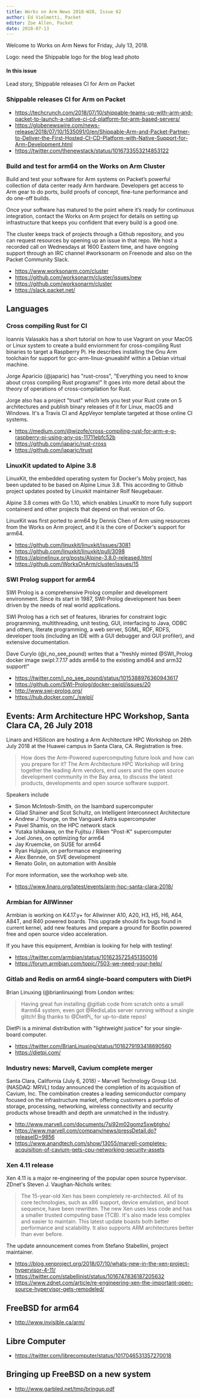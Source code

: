 ```yaml
---
title: Works on Arm News 2018-W28, Issue 62
author: Ed Vielmetti, Packet
editor: Zoe Allen, Packet
date: 2018-07-13
---
```


Welcome to Works on Arm News for Friday, July 13, 2018.

Logo: need the Shippable logo for the blog lead photo

#### In this issue

Lead story, Shippable releases CI for Arm on Packet

### Shippable releases CI for Arm on Packet

* https://techcrunch.com/2018/07/10/shippable-teams-up-with-arm-and-packet-to-launch-a-native-ci-cd-platform-for-arm-based-servers/
* https://globenewswire.com/news-release/2018/07/10/1535091/0/en/Shippable-Arm-and-Packet-Partner-to-Deliver-the-First-Hosted-CI-CD-Platform-with-Native-Support-for-Arm-Development.html
* https://twitter.com/thenewstack/status/1016733553214853122

### Build and test for arm64 on the Works on Arm Cluster

Build and test your software for Arm systems on Packet’s 
powerful collection of data center ready Arm hardware. 
Developers get access to Arm gear to do ports, build 
proofs of concept, fine-tune performance and do one-off builds.

Once your software has matured to the point where it’s ready 
for continuous integration, contact the Works on Arm project 
for details on setting up infrastructure that keeps you 
confident that every build is a good one.

The cluster keeps track of projects through a Github
repository, and you can request resources by opening
up an issue in that repo. We host a recorded call on
Wednesdays at 1600 Eastern time, and have ongoing support
through an IRC channel #worksonarm on Freenode and also
on the Packet Community Slack.

* https://www.worksonarm.com/cluster
* https://github.com/worksonarm/cluster/issues/new
* https://github.com/worksonarm/cluster
* https://slack.packet.net/

## Languages

### Cross compiling Rust for CI

Ioannis Valasakis has a short tutorial on how to
use Vagrant on your MacOS or Linux system to create
a build enviornment for cross-compiling Rust binaries
to target a Raspberry Pi. He describes installing the 
Gnu Arm toolchain for support for gcc-arm-linux-gnueabihf
within a Debian virtual machine. 

Jorge Aparicio (@japaric) has "rust-cross", 
"Everything you need to know about cross compiling Rust programs!"
It goes into more detail about the theory of operations
of cross-compilation for Rust.

Jorge also has a project "trust" which lets you
test your Rust crate on 5 architectures and publish 
binary releases of it for Linux, macOS and Windows.
It's a Travis CI and AppVeyor template targeted at
those online CI systems.

* https://medium.com/@wizofe/cross-compiling-rust-for-arm-e-g-raspberry-pi-using-any-os-11711ebfc52b
* https://github.com/japaric/rust-cross
* https://github.com/japaric/trust

### LinuxKit updated to Alpine 3.8

LinuxKit, the embedded operating system for Docker's Moby
project, has been updated to be based on Alpine Linux 3.8.
This according to Github project updates posted by Linuxkit
maintainer Rolf Neugebauer.

Alpine 3.8 comes with Go 1.10, which enables LinuxKit to
more fully support containerd and other projects that
depend on that version of Go.

LinuxKit was first ported to arm64 by Dennis Chen of
Arm using resources from the Works on Arm project, and
it is the core of Docker's support for arm64.

* https://github.com/linuxkit/linuxkit/issues/3081
* https://github.com/linuxkit/linuxkit/pull/3098
* https://alpinelinux.org/posts/Alpine-3.8.0-released.html
* https://github.com/WorksOnArm/cluster/issues/15

### SWI Prolog support for arm64

SWI Prolog is a comprehensive Prolog compiler and development environment.
Since its start in 1987, SWI-Prolog development has been driven by 
the needs of real world applications. 

SWI Prolog has a rich set of features, libraries for 
constraint logic programming, multithreading, unit testing, 
GUI, interfacing to Java, ODBC and others, literate programming, 
a web server, SGML, RDF, RDFS, developer tools (including an 
IDE with a GUI debugger and GUI profiler), and extensive documentation.

Dave Curylo (@i_no_see_pound) writes that a "freshly minted 
@SWI_Prolog docker image swipl:7.7.17 adds arm64 
to the existing amd64 and arm32 support!"

* https://twitter.com/i_no_see_pound/status/1015388976360943617
* https://github.com/SWI-Prolog/docker-swipl/issues/20
* http://www.swi-prolog.org/
* https://hub.docker.com/_/swipl/

## Events: Arm Architecture HPC Workshop, Santa Clara CA, 26 July 2018

Linaro and HiSilicon are hosting a
Arm Architecture HPC Workshop on 26th July 2018 at the 
Huawei campus in Santa Clara, CA. Registration is free.

> How does the Arm-Powered supercomputing future look and how can you prepare for it? The Arm Architecture HPC Workshop will bring together the leading Arm vendors, end users and the open source development community in the Bay area, to discuss the latest products, developments and open source software support. 

Speakers include

* Simon McIntosh-Smith, on the Isambard supercomputer
* Gilad Shainer and Scot Schultz, on Intelligent Interconnect Architecture
* Andrew J Younge, on the Vanguard Astra supercomputer
* Pavel Shamis, on the HPC network stack
* Yutaka Ishikawa, on the Fujitsu / Riken "Post-K" supercomputer
* Joel Jones, on optimizing for arm64
* Jay Kruemcke, on SUSE for arm64
* Ryan Hulguin, on performance engineering
* Alex Bennée, on SVE development
* Renato Golin, on automation with Ansible

For more information, see the workshop web site.

* https://www.linaro.org/latest/events/arm-hpc-santa-clara-2018/

### Armbian for AllWinner

Armbian is working on K4.17.y+ for Allwinner A10, A20, H3,
H5, H6, A64, A84T, and R40 powered boards. This upgrade should fix 
bugs found in current kernel, add new features and prepare a 
ground for Bootlin powered free and open source video
acceleration. 

If you have this equipment, Armbian is looking for help with testing!

* https://twitter.com/armbian/status/1016235725451350016
* https://forum.armbian.com/topic/7503-we-need-your-help/

### Gitlab and Redis on arm64 single-board computers with DietPi

Brian Linuxing (@brianlinuxing) from London writes:

> Having great fun installing @gitlab code from scratch 
onto a small #arm64 system, even got @RedisLabs 
server running without a single glitch! Big thanks to @DietPi_ for up-to-date repos!

DietPi is a minimal distribution with "lightweight justice"
for your single-board computer.

* https://twitter.com/BrianLinuxing/status/1016279193418690560
* https://dietpi.com/

### Industry news: Marvell, Cavium complete merger

Santa Clara, California (July 6, 2018) – Marvell Technology Group Ltd. (NASDAQ: MRVL) today announced the completion of its acquisition of Cavium, Inc. The combination creates a leading semiconductor company focused on the infrastructure market, offering customers a portfolio of storage, processing, networking, wireless connectivity and security products whose breadth and depth are unmatched in the industry.

* http://www.marvell.com/documents/7si92m02gomz5xwbtgho/
* https://www.marvell.com/company/news/pressDetail.do?releaseID=9856
* https://www.anandtech.com/show/13055/marvell-completes-acquisition-of-cavium-gets-cpu-networking-security-assets

### Xen 4.11 release

Xen 4.11 is a major re-engineering of the popular open
source hypervisor. ZDnet's Steven J. Vaughan-Nichols writes:

> The 15-year-old Xen has been completely re-architected. All of its core technologies, such as x86 support, device emulation, and boot sequence, have been rewritten. The new Xen uses less code and has a smaller trusted computing base (TCB). It's also made less complex and easier to maintain. This latest update boasts both better performance and scalability. It also supports ARM architectures better than ever before.

The update announcement comes from Stefano Stabellini,
project maintainer.

* https://blog.xenproject.org/2018/07/10/whats-new-in-the-xen-project-hypervisor-4-11/
* https://twitter.com/stabellinist/status/1016747836187205632 
* https://www.zdnet.com/article/re-engineering-xen-the-important-open-source-hypervisor-gets-remodeled/ 

## FreeBSD for arm64

* http://www.invisible.ca/arm/

## Libre Computer

* https://twitter.com/librecomputer/status/1017046531357270018

## Bringing up FreeBSD on a new system

* http://www.garbled.net/tmp/bringup.pdf
